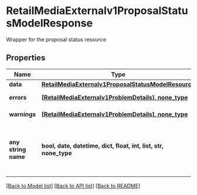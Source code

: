 # RetailMediaExternalv1ProposalStatusModelResponse

Wrapper for the proposal status resource

## Properties
Name | Type | Description | Notes
------------ | ------------- | ------------- | -------------
**data** | [**RetailMediaExternalv1ProposalStatusModelResource**](RetailMediaExternalv1ProposalStatusModelResource.md) |  | [optional] 
**errors** | [**[RetailMediaExternalv1ProblemDetails], none_type**](RetailMediaExternalv1ProblemDetails.md) |  | [optional] [readonly] 
**warnings** | [**[RetailMediaExternalv1ProblemDetails], none_type**](RetailMediaExternalv1ProblemDetails.md) |  | [optional] [readonly] 
**any string name** | **bool, date, datetime, dict, float, int, list, str, none_type** | any string name can be used but the value must be the correct type | [optional]

[[Back to Model list]](../README.md#documentation-for-models) [[Back to API list]](../README.md#documentation-for-api-endpoints) [[Back to README]](../README.md)



